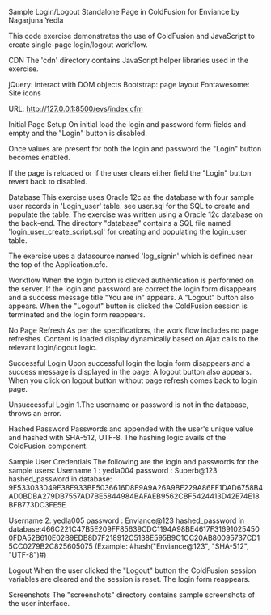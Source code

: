 

Sample Login/Logout Standalone Page in ColdFusion for Enviance
by Nagarjuna Yedla

This code exercise demonstrates the use of ColdFusion and JavaScript to create single-page login/logout workflow.

CDN
The 'cdn' directory contains JavaScript helper libraries used in the exercise.

jQuery: interact with DOM objects
Bootstrap: page layout
Fontawesome: Site icons

URL: http://127.0.0.1:8500/evs/index.cfm

Initial Page Setup
On initial load the login and password form fields and empty and the "Login" button is disabled.

Once values are present for both the login and password the "Login" button becomes enabled.

If the page is reloaded or if the user clears either field the "Login" button revert back to disabled.

Database
This exercise uses Oracle 12c as the database with four sample user records in 'Login_user' table. see user.sql for the SQL to create and populate the table.
The exercise was written using a Oracle 12c database on the back-end. The directory "database" contains a SQL file named 'login_user_create_script.sql' for creating and populating the login_user table.

The exercise uses a datasource named 'log_signin' which is defined near the top of the Application.cfc.

Workflow
When the login button is clicked authentication is performed on the server. If the login and password are correct the login form disappears and a success message title "You are in" appears. A "Logout" button also appears. When the "Logout" button is clicked the ColdFusion session is terminated and the login form reappears.

No Page Refresh
As per the specifications, the work flow includes no page refreshes. Content is loaded display dynamically based on Ajax calls to the relevant login/logout logic.

Successful Login
Upon successful login the login form disappears and a success message is displayed in the page. A logout button also appears. When you click on logout button without page refresh comes back to login page.

Unsuccessful Login
1.The username or password is not in the database,  throws an error.

Hashed Password
Passwords and appended with the user's unique value and hashed with SHA-512, UTF-8. The hashing logic avails of the ColdFusion component.

Sample User Credentials
The following are the login and passwords for the sample users:
Username 1 : yedla004
password   : Superb@123
hashed_password in database: 9E533033049E38E933BF5036616D8F9A9A26A9BE229A86FF1DAD6758B4AD0BDBA279DB7557AD7BE5844984BAFAEB9562CBF5424413D42E74E18BFB773DC3FE5E

Username 2: yedla005
password  : Enviance@123
hashed_password in database:466C221C47B5E209FF85639CDC1194A98BE4617F316910254500FDA52B610E02B9EDB8D7F218912C5138E595B9C1CC20AB80095737CD15CC0279B2C825605075  (Example:  <cfoutput>#hash("Enviance@123", "SHA-512", "UTF-8")#</cfoutput>)

Logout
When the user clicked the "Logout" button the ColdFusion session variables are cleared and the session is reset. The login form reappears.

Screenshots
The "screenshots" directory contains sample screenshots of the user interface.
